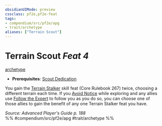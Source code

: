```yaml
---
obsidianUIMode: preview
cssclass: pf2e,pf2e-feat
tags:
- compendium/src/pf2e/apg
- trait/archetype
aliases: ["Terrain Scout"]
---
```

# Terrain Scout  *Feat 4*  
[archetype](rules/traits/archetype.md "Archetype Feat Trait")  

- **Prerequisites**: [Scout Dedication](compendium/feats/scout-dedication-apg.md)

You gain the [Terrain Stalker](compendium/feats/terrain-stalker.md) skill feat (Core Rulebook 267) twice, choosing a different terrain each time. If you [Avoid Notice](rules/actions/avoid-notice.md) while exploring and any allies use [Follow the Expert](rules/actions/follow-the-expert.md) to follow you as you do so, you can choose one of those allies to gain the benefit of any one Terrain Stalker feat you have.

*Source: Advanced Player's Guide p. 188*  
%% #compendium/src/pf2e/apg #trait/archetype %%